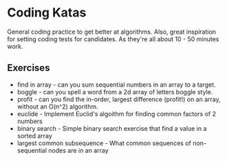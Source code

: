 # Coding Katas

General coding practice to get better at algorithms. Also, great inspiration for setting 
coding tests for candidates. As they're all about 10 - 50 minutes work.

## Exercises

- find in array - can you sum sequential numbers in an array to a target.
- boggle - can you spell a word from a 2d array of letters boggle style.
- profit - can you find the in-order, largest difference (profit!) on an array, without an O(n^2) algorithm.
- euclide - Implement Euclid's algoithm for finding common factors of 2 numbers
- binary search - Simple binary search exercise that find a value in a sorted array
- largest common subsequence - What common sequences of non-sequential nodes are in an array


